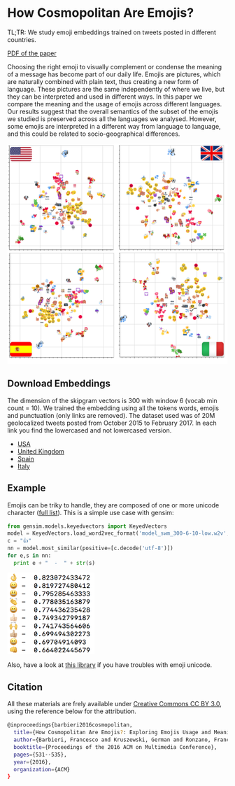 # How Cosmopolitan Are Emojis?

TL;TR: We study emoji embeddings trained on tweets posted in different countries. 

[PDF of the paper](https://repositori.upf.edu/bitstream/handle/10230/32660/barbieri_MM16_emoj.pdf?sequence=1&isAllowed=y)

Choosing the right emoji to visually complement or condense the meaning of a message has become part of our daily life. Emojis are pictures, which are naturally combined with plain text, thus creating a new form of language. These pictures are the same independently of where we live, but they can be interpreted and used in different ways. 
In this paper we compare the meaning and the usage of emojis across different languages. Our results suggest that the overall semantics of the subset of the emojis we studied is preserved across all the languages we analysed. However, some emojis are interpreted in a different way from language to language, and this could be related to socio-geographical differences.

![alt text](https://raw.githubusercontent.com/fvancesco/acmmm2016/master/acmmm2016.png)

## Download Embeddings
The dimension of the skipgram vectors is 300 with window 6 (vocab min count = 10). We trained the embedding using all the tokens words, emojis and punctuation (only links are removed). The dataset used was of 20M geolocalized tweets posted from October 2015 to February 2017. In each link you find the lowercased and not lowercased version.

* [USA](https://drive.google.com/drive/folders/0B13VF_-CUsHPd3FqdVJ2c1ZJaXc?usp=sharing)
* [United Kingdom](https://drive.google.com/drive/folders/0B13VF_-CUsHPZkZnYXduYTA5VUU?usp=sharing)
* [Spain](https://drive.google.com/drive/folders/0B13VF_-CUsHPd3FqdVJ2c1ZJaXc?usp=sharing)
* [Italy](https://drive.google.com/drive/folders/0B13VF_-CUsHPUU85bjRSXzBKNFE?usp=sharing)

## Example
Emojis can be triky to handle, they are composed of one or more unicode character ([full list](http://unicode.org/emoji/charts/full-emoji-list.html)). This is a simple use case with gensim:

```python
from gensim.models.keyedvectors import KeyedVectors
model = KeyedVectors.load_word2vec_format('model_swm_300-6-10-low.w2v', binary=False)
c = "👍"
nn = model.most_similar(positive=[c.decode('utf-8')])
for e,s in nn:
  print e + "  -  " + str(s) 
```

<img src="output.png" data-canonical-src="https://gyazo.com/eb5c5741b6a9a16c692170a41a49c858.png" width="200" />

Also, have a look at [this library](https://github.com/fvancesco/emoji) if you have troubles with emoji unicode.

## Citation

All these materials are frely available under [Creative Commons CC BY 3.0](https://creativecommons.org/licenses/by/3.0/), using the reference below for the attribution.

```bash
@inproceedings{barbieri2016cosmopolitan,
  title={How Cosmopolitan Are Emojis?: Exploring Emojis Usage and Meaning over Different Languages with Distributional Semantics},
  author={Barbieri, Francesco and Kruszewski, German and Ronzano, Francesco and Saggion, Horacio},
  booktitle={Proceedings of the 2016 ACM on Multimedia Conference},
  pages={531--535},
  year={2016},
  organization={ACM}
}
```
